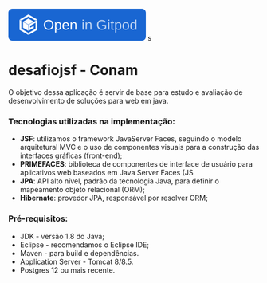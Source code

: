 [![Testar no Browser](https://raw.githubusercontent.com/gilberto-009199/JAgendaWeb/master/gitpod.svg)](https://gitpod.io#https://github.com/gilberto-009199/bibliotecaJSF)
s
# desafiojsf - Conam

O objetivo dessa aplicação é servir de base para estudo e avaliação de desenvolvimento de soluções para web em java.

### Tecnologias utilizadas na implementação:

 - **JSF**: utilizamos o framework JavaServer Faces, seguindo o modelo arquitetural MVC e o uso de componentes visuais para a construção das interfaces gráficas (front-end);
 - **PRIMEFACES**: biblioteca de componentes de interface de usuário para aplicativos web baseados em Java Server Faces (JS
 - **JPA**: API alto nível, padrão da tecnologia Java, para definir o mapeamento objeto relacional (ORM);
 - **Hibernate**: provedor JPA, responsável por resolver ORM;

###  Pré-requisitos:

 - JDK - versão 1.8 do Java;
 - Eclipse - recomendamos o Eclipse IDE;
 - Maven - para build e dependências.
 - Application Server - Tomcat 8/8.5.
 - Postgres 12 ou mais recente.